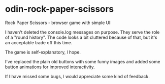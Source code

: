 # odin-rock-paper-scissors
Rock Paper Scissors - browser game with simple UI

I haven't deleted the console.log messages on purpose. They serve the
role of a "round history". The code looks a bit cluttered because of
that, but it's an acceptable trade off this time.

The game is self-explanatory, I hope.

I've replaced the plain old buttons with some funny images and added
some button animations for improved interactivity.

If I have missed some bugs, I would appreciate some kind of feedback.
